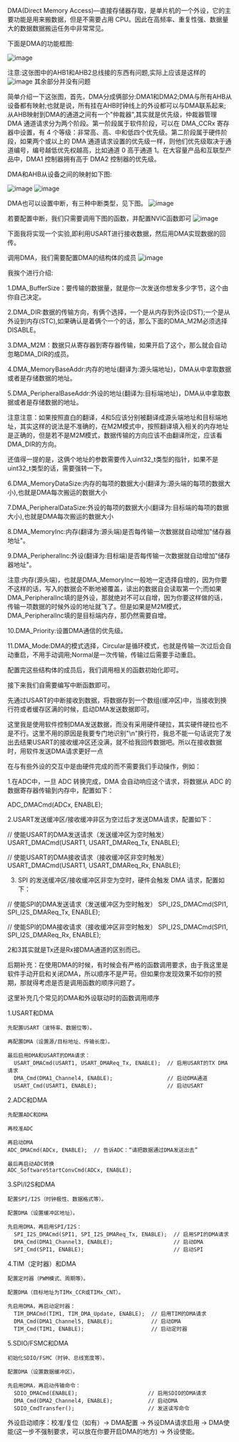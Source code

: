 DMA(Direct Memory Access)—直接存储器存取，是单片机的一个外设，它的主要功能是用来搬数据，但是不需要占用 CPU。因此在高频率、重复性强、数据量大的数据数据搬运任务中非常常见。

下面是DMA的功能框图:

![image](https://github.com/user-attachments/assets/bad481a1-4fe8-4483-a91c-e2af89017c98)

注意:这张图中的AHB1和AHB2总线接的东西有问题,实际上应该是这样的
![image](https://github.com/user-attachments/assets/ec841840-151e-4df6-9f7f-2ad4ffc649c9)
其余部分并没有问题

简单介绍一下这张图，首先，DMA分成俩部分:DMA1和DMA2;DMA与所有AHB从设备都有映射;也就是说，所有挂在AHB时钟线上的外设都可以与DMA联系起来;从AHB映射到DMA的通道之间有一个"仲裁器",其实就是优先级，仲裁器管理 DMA 通道请求分为两个阶段。第一阶段属于软件阶段，可以在 DMA_CCRx 寄存器中设置，有 4 个等级：非常高、高、中和低四个优先级。第二阶段属于硬件阶段，如果两个或以上的 DMA 通道请求设置的优先级一样，则他们优先级取决于通道编号，编号越低优先权越高，比如通道 0 高于通道 1。在大容量产品和互联型产品中，DMA1 控制器拥有高于 DMA2 控制器的优先级。

DMA和AHB从设备之间的映射如下图:

![image](https://github.com/user-attachments/assets/30ba250f-be9a-4de0-849c-968996034e1f)
![image](https://github.com/user-attachments/assets/e1d52870-9102-4d97-bcb1-cf7620b168ce)

DMA也可以设置中断，有三种中断类型，见下图。
![image](https://github.com/user-attachments/assets/e4437200-12e6-455f-8c99-1664da0bf9c9)

若要配置中断，我们只需要调用下图的函数，并配置NVIC函数即可
![image](https://github.com/user-attachments/assets/ef1bccb3-1f75-43dc-817b-7797c552c6ce)

下面我将实现一个实验,即利用USART进行接收数据，然后用DMA实现数据的回传。

调用DMA，我们需要配置DMA的结构体的成员
![image](https://github.com/user-attachments/assets/ea908503-e91d-499a-88e7-3ffc77b887d0)

我挨个进行介绍:

1.DMA_BufferSize：要传输的数据量，就是你一次发送你想发多少字节，这个由你自己决定。

2.DMA_DIR:数据的传输方向，有俩个选择，一个是从内存到外设(DST);一个是从外设到内存(STC),如果确认是着俩个一个的话，那么下面的DMA_M2M必须选择DISABLE。

3.DMA_M2M：数据只从寄存器到寄存器传输，如果开启了这个，那么就会自动忽略DMA_DIR的成员。

4.DMA_MemoryBaseAddr:内存的地址(翻译为:源头端地址)，DMA从中拿取数据或者是存储数据的地址。

5.DMA_PeripheralBaseAddr:外设的地址(翻译为:目标端地址)，DMA从中拿取数据或者是存储数据的地址。

注意注意：如果按照直白的翻译，4和5应该分别被翻译成源头端地址和目标端地址，其实这样的说法是不准确的，在M2M模式中，按照翻译填入相关的内存地址是正确的，但是若不是M2M模式，数据传输的方向应该不由翻译所定，应该看DMA_DIR的方向。

还值得一提的是，这俩个地址的参数需要传入uint32_t类型的指针，如果不是uint32_t类型的话，需要强转一下。

6.DMA_MemoryDataSize:内存的每项的数据大小(翻译为:源头端的每项的数据大小),也就是DMA每次搬运的数据大小

7.DMA_PeripheralDataSize:外设的每项的数据大小(翻译为:目标端的每项的数据大小),也就是DMA每次搬运的数据大小

8.DMA_MemoryInc:内存(翻译为:源头端)是否每传输一次数据就自动增加"储存器地址"。

9.DMA_PeripheralInc:外设(翻译为:目标端)是否每传输一次数据就自动增加"储存器地址"。

注意:内存(源头端)，也就是DMA_MemoryInc一般地一定选择自增的，因为你要不这样的话，写入的数据会不断地被覆盖，读出的数据自会读取第一个;而如果DMA_PeripheralInc填的是外设，那就绝对不可以自增，因为你要这样做的话，传输一项数据的时候外设的地址就飞了。但是如果是M2M模式，DMA_PeripheralInc填的是目标端内存，那仍然需要自增。

10.DMA_Priority:设置DMA通信的优先级。

11.DMA_Mode:DMA的模式选择，Circular是循环模式，也就是传输一次过后会自动重启，不用手动调用;Normal是一次传输，传输过后需要手动重启。

配置完这些结构体的成员后，我们调用相关的函数初始化即可。


接下来我们自需要编写中断函数即可。

先通过USART的中断接收到数据，将数据存到一个数组(缓冲区)中，当接收到换行符或者缓存区满的时候，启动DMA发送数据即可。

  这里我是使用软件控制DMA发送数据，而没有采用硬件硬拉，其实硬件硬拉也不是不行。这里不用的原因是我要专门地识别"\n"换行符，我总不能一句话说完了发出去结果USART的接收缓冲区还没满，就不给我回传数据吧。所以在接收数据时，用软件发送DMA请求更好一点
  
  在与有些外设的交互中是由硬件完成的而不需要我们手动操作，例如：
  
  1.在ADC中，一旦 ADC 转换完成，DMA 会自动响应这个请求，将数据从 ADC 的数据寄存器传输到内存中，配置如下：

  ADC_DMACmd(ADCx, ENABLE);
  
  2.USART发送缓冲区/接收缓冲非区为空过后才发送DMA请求，配置如下：

  // 使能USART的DMA发送请求（发送缓冲区为空时触发）
  USART_DMACmd(USART1, USART_DMAReq_Tx, ENABLE);

  // 使能USART的DMA接收请求（接收缓冲区非空时触发）
  USART_DMACmd(USART1, USART_DMAReq_Rx, ENABLE);
  
  3. SPI 的发送缓冲区/接收缓冲区非空为空时，硬件会触发 DMA 请求，配置如下：

  // 使能SPI的DMA发送请求（发送缓冲区为空时触发）
  SPI_I2S_DMACmd(SPI1, SPI_I2S_DMAReq_Tx, ENABLE);

  // 使能SPI的DMA接收请求（接收缓冲区非空时触发）
  SPI_I2S_DMACmd(SPI1, SPI_I2S_DMAReq_Rx, ENABLE);

  2和3其实就是Tx还是Rx接DMA通道的区别而已。

  后期补充：在使用DMA的时候，有时候会有严格的函数调用要求，由于我这里是软件手动开启和关闭DMA，所以顺序不是严苛。但如果你发现效果不如你的预期，那就得考虑是否是调用函数的顺序问题了。

  这里补充几个常见的DMA和外设联动时的函数调用顺序

  1.USART和DMA
  
    先配置USART（波特率、数据位等）。
  
    再配置DMA（设置源/目标地址、传输长度）。
  
    最后启用DMA和USART的DMA请求：
      USART_DMACmd(USART1, USART_DMAReq_Tx, ENABLE);  // 启用USART的TX DMA请求
      DMA_Cmd(DMA1_Channel4, ENABLE);                 // 启动DMA通道 
      USART_Cmd(USART1, ENABLE);                      // 启动USART

  2.ADC和DMA
  
    先配置ADC和DMA
  
    再校准ADC
  
    再启动DMA
    ADC_DMACmd(ADCx, ENABLE);  // 告诉ADC：“请把数据通过DMA发送出去”
  
    最后再启动ADC转换
    ADC_SoftwareStartConvCmd(ADCx, ENABLE);

  3.SPI/I2S和DMA

    配置SPI/I2S（时钟极性、数据格式等）。
  
    配置DMA（设置缓冲区地址）。
  
    先启用DMA，再启用SPI/I2S：
      SPI_I2S_DMACmd(SPI1, SPI_I2S_DMAReq_Tx, ENABLE);  // 启用SPI的DMA请求
      DMA_Cmd(DMA1_Channel3, ENABLE);                   // 启动DMA
      SPI_Cmd(SPI1, ENABLE);                            // 启动SPI

  4.TIM（定时器）和DMA
  
    配置定时器（PWM模式、周期等）。
  
    配置DMA（目标地址为TIMx_CCR或TIMx_CNT）。
    
    先启用DMA，再启动定时器：
      TIM_DMACmd(TIM1, TIM_DMA_Update, ENABLE);  // 启用TIM的DMA请求
      DMA_Cmd(DMA1_Channel5, ENABLE);            // 启动DMA
      TIM_Cmd(TIM1, ENABLE);                     // 启动定时器

  5.SDIO/FSMC和DMA

    初始化SDIO/FSMC（时钟、总线宽度等）。
  
    配置DMA（设置数据缓冲区）。
    
    先启用DMA，再启动传输命令：
      SDIO_DMACmd(ENABLE);                      // 启用SDIO的DMA请求
      DMA_Cmd(DMA2_Channel4, ENABLE);           // 启动DMA
      SDIO_CmdTransfer();                       // 发送读写命令


  外设启动顺序：校准/复位（如有）→ DMA配置 → 外设DMA请求启用 → DMA使能(这一步不强制要求，可以放在你要开启DMA的地方) → 外设使能。
